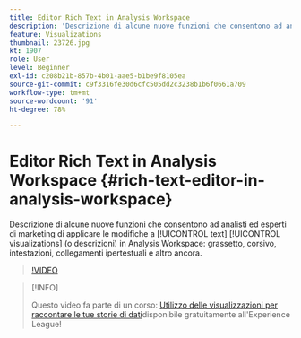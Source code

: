 ```yaml
---
title: Editor Rich Text in Analysis Workspace
description: 'Descrizione di alcune nuove funzioni che consentono ad analisti e addetti al marketing di applicare modifiche alle visualizzazioni di testo (o alle descrizioni) in Analysis Workspace: grassetto, corsivo, intestazioni, collegamenti ipertestuali e altro ancora.'
feature: Visualizations
thumbnail: 23726.jpg
kt: 1907
role: User
level: Beginner
exl-id: c208b21b-857b-4b01-aae5-b1be9f8105ea
source-git-commit: c9f3316fe30d6cfc505dd2c3238b1b6f0661a709
workflow-type: tm+mt
source-wordcount: '91'
ht-degree: 78%

---
```


# Editor Rich Text in Analysis Workspace {#rich-text-editor-in-analysis-workspace}

Descrizione di alcune nuove funzioni che consentono ad analisti ed esperti di marketing di applicare le modifiche a [!UICONTROL text] [!UICONTROL visualizations] (o descrizioni) in Analysis Workspace: grassetto, corsivo, intestazioni, collegamenti ipertestuali e altro ancora.

>[!VIDEO](https://video.tv.adobe.com/v/23726/?quality=12)

>[!INFO]
>
> Questo video fa parte di un corso: [Utilizzo delle visualizzazioni per raccontare le tue storie di dati](https://experienceleague.adobe.com/?recommended=Analytics-U-1-2021.1.visualizations&amp;lang=it)disponibile gratuitamente all&#39;Experience League!
